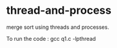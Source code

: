 # thread-and-process
merge sort using threads and processes.


To run the code : gcc q1.c -lpthread
